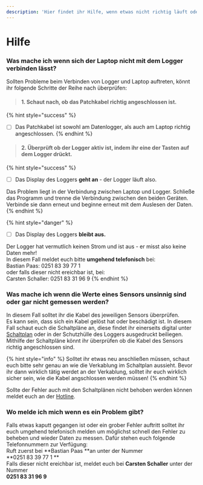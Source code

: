 ```yaml
---
description: 'Hier findet ihr Hilfe, wenn etwas nicht richtig läuft oder Probleme auftreten.'
---
```


# Hilfe

### Was mache ich wenn sich der Laptop nicht mit dem Logger verbinden lässt?

Sollten Probleme beim Verbinden von Logger und Laptop auftreten, könnt ihr folgende Schritte der Reihe nach überprüfen:

> ####  1. Schaut nach, ob das Patchkabel richtig angeschlossen ist.

{% hint style="success" %}
* [ ] Das Patchkabel ist sowohl am Datenlogger, als auch am Laptop richtig angeschlossen. 
{% endhint %}



> #### 2. Überprüft ob der Logger aktiv ist, indem ihr eine der Tasten auf dem Logger drückt.

{% hint style="success" %}
* [ ] Das Display des Loggers **geht an** - der Logger läuft also.

Das Problem liegt in der Verbindung zwischen Laptop und Logger. Schließe das Programm und trenne die Verbindung zwischen den beiden Geräten. Verbinde sie dann erneut und beginne erneut mit dem Auslesen der Daten. 
{% endhint %}

{% hint style="danger" %}
* [ ] Das Display des Loggers **bleibt aus.**

Der Logger hat vermutlich keinen Strom und ist aus - er misst also keine Daten mehr!  
In diesem Fall meldet euch bitte **umgehend telefonisch** bei:  
Bastian Paas: 0251 83 39 77 1   
oder falls dieser nicht ereichbar ist, bei:  
Carsten Schaller: 0251 83 31 96 9
{% endhint %}

### Was mache ich wenn die Werte eines Sensors unsinnig sind oder gar nicht gemessen werden?

In diesem Fall solltet ihr die Kabel des jeweiligen Sensors überprüfen.   
Es kann sein, dass sich ein Kabel gelöst hat oder beschädigt ist. In diesem Fall schaut euch die Schaltpläne an, diese findet ihr einerseits digital unter [Schaltplan](schaltplan.md) oder in der Schutzhülle des Loggers ausgedruckt beiliegen.  
Mithilfe der Schaltpläne könnt ihr überprüfen ob die Kabel des Sensors richtig angeschlossen sind. 

{% hint style="info" %}
Solltet ihr etwas neu anschließen müssen, schaut euch bitte sehr genau an wie die Verkablung im Schaltplan aussieht. Bevor ihr dann wirklich tätig werdet an der Verkablung, solltet ihr euch wirklich sicher sein, wie die Kabel angschlossen werden müssen!
{% endhint %}

Sollte der Fehler auch mit den Schaltplänen nicht behoben werden können meldet euch an der [Hotline](hilfe.md#wo-melde-ich-mich-wenn-es-ein-problem-gibt).  


### Wo melde ich mich wenn es ein Problem gibt?

Falls etwas kaputt gegangen ist oder ein grober Fehler auftritt solltet ihr euch umgehend telefonisch melden um möglichst schnell den Fehler zu beheben und wieder Daten zu messen. Dafür stehen euch folgende Telefonnummern zur Verfügung:  
Ruft zuerst bei **Bastian Paas **an unter der Nummer   
**0251 83 39 77 1 **  
Falls dieser nicht ereichbar ist, meldet euch bei **Carsten Schaller** unter der Nummer   
**0251 83 31 96 9**





